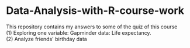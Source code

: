 # Data-Analysis-with-R-course-work
This repository contains my answers to some of the quiz of this course
<br>
(1) Exploring one variable:   Gapminder data: Life expectancy. 
<br>
(2) Analyze friends' birthday data
                
